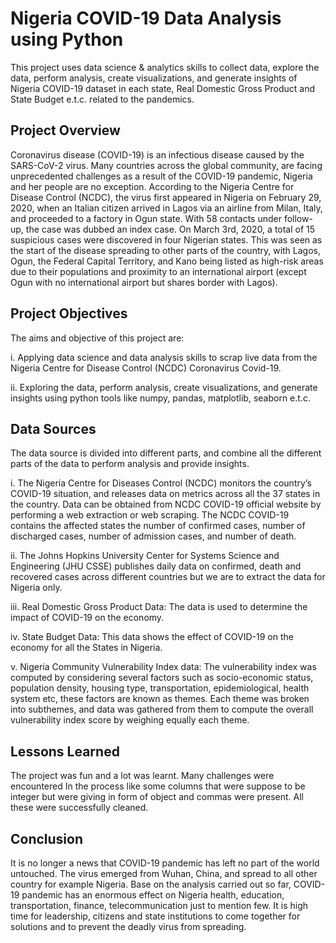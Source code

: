
# Nigeria COVID-19 Data Analysis using Python

This project uses data science & analytics skills to collect data, explore the data, perform analysis, create visualizations, and generate insights of Nigeria COVID-19 dataset in each state, Real Domestic Gross Product and State Budget e.t.c. related to the pandemics.

## Project Overview

Coronavirus disease (COVID-19) is an infectious disease caused by the SARS-CoV-2 virus. Many countries across the global community, are facing unprecedented challenges as a result of the COVID-19 pandemic, Nigeria and her people are no exception. According to the Nigeria Centre for Disease Control (NCDC), the virus first appeared in Nigeria on February 29, 2020, when an Italian citizen arrived in Lagos via an airline from Milan, Italy, and proceeded to a factory in Ogun state. With 58 contacts under follow-up, the case was dubbed an index case. On March 3rd, 2020, a total of 15 suspicious cases were discovered in four Nigerian states. This was seen as the start of the disease spreading to other parts of the country, with Lagos, Ogun, the Federal Capital Territory, and Kano being listed as high-risk areas due to their populations and proximity to an international airport (except Ogun with no international airport but shares border with Lagos).
## Project Objectives
The aims and objective of this project are:

i. Applying data science and data analysis skills to scrap live data from the Nigeria Centre for Disease Control (NCDC) Coronavirus Covid-19.

ii. Exploring the data, perform analysis, create visualizations, and generate insights using python tools like numpy, pandas, matplotlib, seaborn e.t.c.
## Data Sources
The data source is divided into different parts, and combine all the different parts of the data to perform analysis and provide insights.

i. The Nigeria Centre for Diseases Control (NCDC) monitors the country’s COVID-19 situation, and releases data on metrics across all the 37 states in the country. Data can be obtained from NCDC COVID-19  official website by performing a web extraction or web scraping. The NCDC COVID-19 contains the affected states the number of confirmed cases, number of discharged cases, number of admission cases, and number of death.

ii. The Johns Hopkins University Center for Systems Science and Engineering (JHU CSSE) publishes daily data on confirmed, death and recovered cases across different countries but we are to extract the data for Nigeria only.

iii. Real Domestic Gross Product Data: The data is used to determine the impact of COVID-19 on the economy. 

iv. State Budget Data: This data shows the effect of COVID-19 on the economy for all the States in Nigeria.

v. Nigeria Community Vulnerability Index data: The vulnerability index was computed by considering several factors such as socio-economic status, population density, housing type, transportation, epidemiological, health system etc, these factors are known as themes. Each theme was broken into subthemes, and data was gathered from them to compute the overall vulnerability index score by weighing equally each theme.

## Lessons Learned

The project was fun and a lot was learnt. Many challenges were encountered In the process like some columns that were suppose to be integer but were giving in form of object and commas were present. All these were successfully cleaned.
   ## Conclusion

   It is no longer a news that COVID-19 pandemic has left no part of the world untouched. The virus emerged from Wuhan, China, and spread to all other country for example Nigeria. Base on the analysis carried out so far, COVID-19 pandemic has an enormous effect on Nigeria health, education, transportation, finance, telecommunication just to mention few. It is high time for leadership, citizens and state institutions to come together for solutions and to prevent the deadly virus from spreading.
